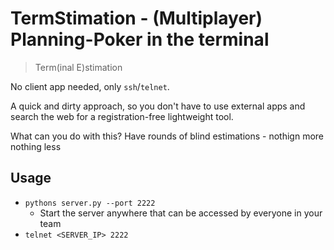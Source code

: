 # TermStimation - (Multiplayer) Planning-Poker in the terminal

> Term(inal E)stimation

No client app needed, only `ssh`/`telnet`.

A quick and dirty approach, so you don't have to use external apps and search the web for a
registration-free lightweight tool.

What can you do with this? Have rounds of blind estimations - nothign more nothing less


## Usage

- `pythons server.py --port 2222`
  - Start the server anywhere that can be accessed by everyone in your team
- `telnet <SERVER_IP> 2222`


